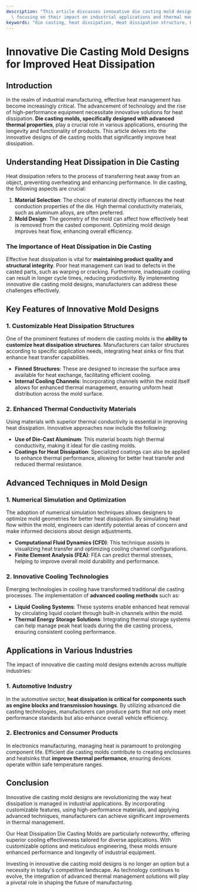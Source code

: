 ```yaml
---
description: "This article discusses innovative die casting mold designs that enhance heat dissipation,\
  \ focusing on their impact on industrial applications and thermal management."
keywords: "die casting, heat dissipation, Heat dissipation structure, Heat dissipation efficiency"
---
```

# Innovative Die Casting Mold Designs for Improved Heat Dissipation

## Introduction

In the realm of industrial manufacturing, effective heat management has become increasingly critical. The advancement of technology and the rise of high-performance equipment necessitate innovative solutions for heat dissipation. **Die casting molds, specifically designed with advanced thermal properties**, play a crucial role in various applications, ensuring the longevity and functionality of products. This article delves into the innovative designs of die casting molds that significantly improve heat dissipation.

## Understanding Heat Dissipation in Die Casting

Heat dissipation refers to the process of transferring heat away from an object, preventing overheating and enhancing performance. In die casting, the following aspects are crucial:

1. **Material Selection**: The choice of material directly influences the heat conduction properties of the die. High thermal conductivity materials, such as aluminum alloys, are often preferred.
2. **Mold Design**: The geometry of the mold can affect how effectively heat is removed from the casted component. Optimizing mold design improves heat flow, enhancing overall efficiency.

### The Importance of Heat Dissipation in Die Casting

Effective heat dissipation is vital for **maintaining product quality and structural integrity**. Poor heat management can lead to defects in the casted parts, such as warping or cracking. Furthermore, inadequate cooling can result in longer cycle times, reducing productivity. By implementing innovative die casting mold designs, manufacturers can address these challenges effectively.

## Key Features of Innovative Mold Designs

### 1. Customizable Heat Dissipation Structures

One of the prominent features of modern die casting molds is the **ability to customize heat dissipation structures**. Manufacturers can tailor structures according to specific application needs, integrating heat sinks or fins that enhance heat transfer capabilities.

- **Finned Structures**: These are designed to increase the surface area available for heat exchange, facilitating efficient cooling.
- **Internal Cooling Channels**: Incorporating channels within the mold itself allows for enhanced thermal management, ensuring uniform heat distribution across the mold surface.

### 2. Enhanced Thermal Conductivity Materials

Using materials with superior thermal conductivity is essential in improving heat dissipation. Innovative approaches now include the following:

- **Use of Die-Cast Aluminum**: This material boasts high thermal conductivity, making it ideal for die casting molds.
- **Coatings for Heat Dissipation**: Specialized coatings can also be applied to enhance thermal performance, allowing for better heat transfer and reduced thermal resistance.

## Advanced Techniques in Mold Design

### 1. Numerical Simulation and Optimization

The adoption of numerical simulation techniques allows designers to optimize mold geometries for better heat dissipation. By simulating heat flow within the mold, engineers can identify potential areas of concern and make informed decisions about design adjustments.

- **Computational Fluid Dynamics (CFD)**: This technique assists in visualizing heat transfer and optimizing cooling channel configurations.
- **Finite Element Analysis (FEA)**: FEA can predict thermal stresses, helping to improve overall mold durability and performance.

### 2. Innovative Cooling Technologies

Emerging technologies in cooling have transformed traditional die casting processes. The implementation of **advanced cooling methods** such as:

- **Liquid Cooling Systems**: These systems enable enhanced heat removal by circulating liquid coolant through built-in channels within the mold.
- **Thermal Energy Storage Solutions**: Integrating thermal storage systems can help manage peak heat loads during the die casting process, ensuring consistent cooling performance.

## Applications in Various Industries

The impact of innovative die casting mold designs extends across multiple industries:

### 1. Automotive Industry

In the automotive sector, **heat dissipation is critical for components such as engine blocks and transmission housings**. By utilizing advanced die casting technologies, manufacturers can produce parts that not only meet performance standards but also enhance overall vehicle efficiency.

### 2. Electronics and Consumer Products

In electronics manufacturing, managing heat is paramount to prolonging component life. Efficient die casting molds contribute to creating enclosures and heatsinks that **improve thermal performance**, ensuring devices operate within safe temperature ranges.

## Conclusion

Innovative die casting mold designs are revolutionizing the way heat dissipation is managed in industrial applications. By incorporating customizable features, using high-performance materials, and applying advanced techniques, manufacturers can achieve significant improvements in thermal management.

Our Heat Dissipation Die Casting Molds are particularly noteworthy, offering superior cooling effectiveness tailored for diverse applications. With customizable options and meticulous engineering, these molds ensure enhanced performance and longevity of industrial equipment.

Investing in innovative die casting mold designs is no longer an option but a necessity in today's competitive landscape. As technology continues to evolve, the integration of advanced thermal management solutions will play a pivotal role in shaping the future of manufacturing.
